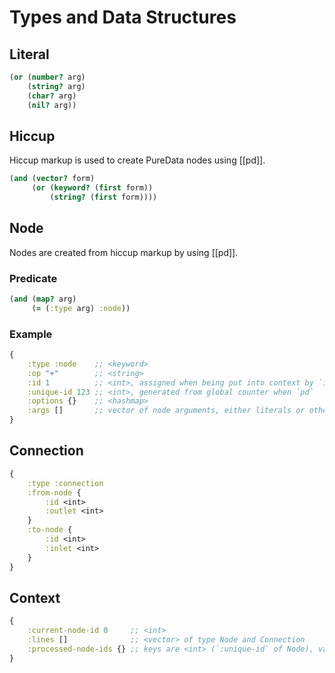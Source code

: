 # Types and Data Structures

## Literal

```clojure
(or (number? arg)
    (string? arg)
    (char? arg)
    (nil? arg))
```
## Hiccup

Hiccup markup is used to create PureData nodes using [[pd]].

```clojure
(and (vector? form)
     (or (keyword? (first form))
         (string? (first form))))
```

## Node

Nodes are created from hiccup markup by using [[pd]].

### Predicate

```clojure
(and (map? arg)
     (= (:type arg) :node))
```

### Example

```clojure
{
    :type :node    ;; <keyword>
    :op "+"        ;; <string>
    :id 1          ;; <int>, assigned when being put into context by `in-context`
    :unique-id 123 ;; <int>, generated from global counter when `pd`
    :options {}    ;; <hashmap>
    :args []       ;; vector of node arguments, either literals or other nodes
}
```

## Connection

```clojure
{
    :type :connection
    :from-node {
        :id <int>
        :outlet <int>
    }
    :to-node {
        :id <int>
        :inlet <int>
    }
}
```

## Context

```clojure
{
    :current-node-id 0     ;; <int>
    :lines []              ;; <vector> of type Node and Connection
    :processed-node-ids {} ;; keys are <int> (`:unique-id` of Node), values are <int> (`:id` of Node)
}
```
